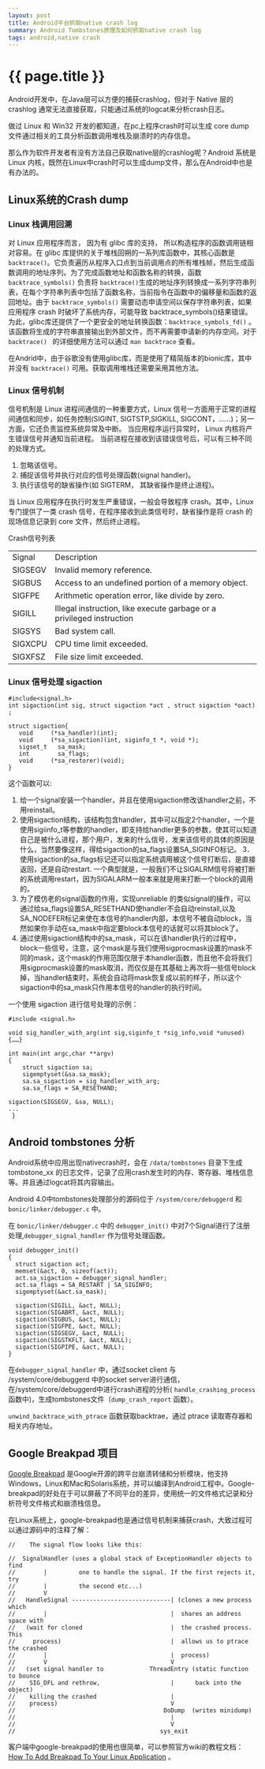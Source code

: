 ```yaml
---
layout: post 
title: Android平台抓取native crash log
summary: Android Tombstones原理及如何抓取native crash log
tags: android,native crash
---
```


{{ page.title }}
================

Android开发中，在Java层可以方便的捕获crashlog，但对于 Native 层的 crashlog 通常无法直接获取，只能通过系统的logcat来分析crash日志。

做过 Linux 和 Win32 开发的都知道，在pc上程序crash时可以生成 core dump 文件通过相关的工具分析函数调用堆栈及崩溃时的内存信息。

那么作为软件开发者有没有方法自己获取native层的crashlog呢？Android 系统是 Linux 内核，既然在Linux中crash时可以生成dump文件，那么在Android中也是有办法的。

## Linux系统的Crash dump ##

### Linux 栈调用回溯 ###

对 Linux 应用程序而言， 因为有 glibc 库的支持， 所以构造程序的函数调用链相对容易。在 glibc 库提供的关于堆栈回朔的一系列库函数中，其核心函数是 ``` backtrace() ```。它负责遍历从程序入口点到当前调用点的所有堆栈帧，然后生成函数调用的地址序列。为了完成函数地址和函数名称的转换，函数 ``` backtrace_symbols() ``` 负责将 ``` backtrace() ```生成的地址序列转换成一系列字符串列表，在每个字符串列表中包括了函数名称，当前指令在函数中的偏移量和函数的返回地址。由于 ``` backtrace_symbols() ``` 需要动态申请空间以保存字符串列表，如果应用程序 crash 时破坏了系统内存，可能导致 backtrace_symbols()结果错误。为此，glibc库还提供了一个更安全的地址转换函数：``` backtrace_symbols_fd() ``` 。该函数将生成的字符串直接输出到外部文件，而不再需要申请新的内存空间。对于 ```backtrace() ``` 的详细使用方法可以通过 ``` man backtrace ``` 查看。

在Andrid中，由于谷歌没有使用glibc库，而是使用了精简版本的bionic库，其中并没有 ``` backtrace() ``` 可用。获取调用堆栈还需要采用其他方法。

### Linux 信号机制 ###

信号机制是 Linux 进程间通信的一种重要方式，Linux 信号一方面用于正常的进程间通信和同步，如任务控制(SIGINT, SIGTSTP,SIGKILL, SIGCONT，……)；另一方面，它还负责监控系统异常及中断。 当应用程序运行异常时， Linux 内核将产生错误信号并通知当前进程。
当前进程在接收到该错误信号后，可以有三种不同的处理方式。 
   1. 忽略该信号。  
   2. 捕捉该信号并执行对应的信号处理函数(signal handler)。  
   3. 执行该信号的缺省操作(如 SIGTERM， 其缺省操作是终止进程)。

当 Linux 应用程序在执行时发生严重错误，一般会导致程序 crash。其中，Linux 专门提供了一类 crash 信号，在程序接收到此类信号时，缺省操作是将 crash 的现场信息记录到 core 文件，然后终止进程。

Crash信号列表

<table class="table table-bordered table-striped table-condensed">
        <tr>
            <td>Signal</td>
            <td>Description</td>
        </tr>
        <tr>
          <td>SIGSEGV</td>
          <td> Invalid memory reference. </td>
        </tr>
        <tr>
          <td>SIGBUS</td>
          <td> Access to an undefined portion of a memory object. </td>
        </tr>
        <tr>
          <td>SIGFPE</td>
            <td>Arithmetic operation error, like divide by zero. </td>
        </tr>
    <tr>
      <td>SIGILL </td>
      <td> Illegal instruction, like execute garbage or a privileged instruction </td>
    </tr>
    <tr>
      <td>SIGSYS</td>
      <td> Bad system call.</td>
    </tr> 
    <tr>
      <td>SIGXCPU </td>
      <td> CPU time limit exceeded. </td>
    </tr> 
    <tr>
      <td>SIGXFSZ</td>
      <td>  File size limit exceeded. </td>
    </tr> 
    </table>

### Linux 信号处理 sigaction ###

    #include<signal.h>  
    int sigaction(int sig, struct sigaction *act , struct sigaction *oact) ;  
    
    struct sigaction{  
       void     (*sa_handler)(int);  
       void     (*sa_sigaction)(int, siginfo_t *, void *);  
       sigset_t   sa_mask;  
       int        sa_flags;  
       void     (*sa_restorer)(void);  
    }

这个函数可以:
   1. 给一个signal安装一个handler，并且在使用sigaction修改该handler之前，不用reinstall。
   2. 使用sigaction结构，该结构包含handler，其中可以指定2个handler，一个是使用sigiinfo_t等参数的handler，即支持给handler更多的参数，使其可以知道自己是被什么进程，那个用户，发来的什么信号，发来该信号的具体的原因是什么，当然要像这样，得给sigaction的sa_flags设置SA_SIGINFO标记。
   3．使用sigaction的sa_flags标记还可以指定系统调用被这个信号打断后，是直接返回，还是自动restart. 一个典型就是，一般我们不让SIGALRM信号将被打断的系统调用restart，因为SIGALARM一般本来就是用来打断一个block的调用的。
   4. 为了模仿老的signal函数的作用，实现unreliable 的类似signal的操作，可以通过给sa_flags设置SA_RESETHAND使handler不会自动reinstall,以及SA_NODEFER标记来使在本信号的handler内部，本信号不被自动block，当然如果你手动在sa_mask中指定要block本信号的话就可以将其block了。
   5. 通过使用sigaction结构中的sa_mask，可以在该handler执行的过程中，block一些信号，注意，这个mask是与我们使用sigprocmask设置的mask不同的mask，这个mask的作用范围仅限于本handler函数，而且他不会将我们用sigprocmask设置的mask取消，而仅仅是在其基础上再次将一些信号block掉，当handler结束时，系统会自动将mask恢复成以前的样子，所以这个sigaction中的sa_mask只作用本信号的handler的执行时间。

一个使用 sigaction 进行信号处理的示例：

    #include <signal.h>
     
    void sig_handler_with_arg(int sig,siginfo_t *sig_info,void *unused){……}
    
    int main(int argc,char **argv)
    {
        struct sigaction sa;  
        sigemptyset(&sa.sa_mask);
        sa.sa_sigaction = sig_handler_with_arg;
        sa.sa_flags = SA_RESETHAND;
  
    sigaction(SIGSEGV, &sa, NULL);
    ...
     }

## Android tombstones 分析 ##

Android系统中应用出现nativecrash时，会在 ``` /data/tombstones ``` 目录下生成 tombstone_xx 的日志文件，记录了应用crash发生时的内存、寄存器、堆栈信息等。并且通过logcat将其内容输出。

Android 4.0中tombstones处理部分的源码位于 ``` /system/core/debuggerd ``` 和 ``` bonic/linker/debugger.c ``` 中。 

在 ``` bonic/linker/debugger.c ``` 中的 ``` debugger_init() ``` 中对7个Signal进行了注册处理,``` debugger_signal_handler ``` 作为信号处理函数。

    void debugger_init()
    {
      struct sigaction act;
      memset(&act, 0, sizeof(act));
      act.sa_sigaction = debugger_signal_handler;
      act.sa_flags = SA_RESTART | SA_SIGINFO;
      sigemptyset(&act.sa_mask);

      sigaction(SIGILL, &act, NULL);
      sigaction(SIGABRT, &act, NULL);
      sigaction(SIGBUS, &act, NULL);
      sigaction(SIGFPE, &act, NULL);
      sigaction(SIGSEGV, &act, NULL);
      sigaction(SIGSTKFLT, &act, NULL);
      sigaction(SIGPIPE, &act, NULL);
    }

在``` debugger_signal_handler ``` 中，通过socket client 与 /system/core/debuggerd 中的socket server进行通信，在/system/core/debuggerd中进行crash进程的分析( ``` handle_crashing_process ``` 函数中)，生成tombstones文件（``` dump_crash_report ``` 函数）。

``` unwind_backtrace_with_ptrace ``` 函数获取backtrae，通过 ptrace 读取寄存器和相关内存地址。

## Google Breakpad 项目 ##

[Google Breakpad][1] 是Google开源的跨平台崩溃转储和分析模块，他支持Windows，Linux和Mac和Solaris系统，并可以编译到Android工程中。Google-breakpad的好处在于可以屏蔽了不同平台的差异，使用统一的文件格式记录和分析符号文件格式和崩溃栈信息。

在Linux系统上，google-breakpad也是通过信号机制来捕获crash，大致过程可以通过源码中的注释了解：

    //    The signal flow looks like this:
    
    //  SignalHandler (uses a global stack of ExceptionHandler objects to find
    //        |         one to handle the signal. If the first rejects it, try
    //        |         the second etc...)
    //        V
    //   HandleSignal ----------------------------| (clones a new process which
    //        |                                   |  shares an address space with
    //   (wait for cloned                         |  the crashed process. This
    //     process)                               |  allows us to ptrace the crashed
    //        |                                   |  process)
    //        V                                   V
    //   (set signal handler to             ThreadEntry (static function to bounce
    //    SIG_DFL and rethrow,                    |      back into the object)
    //    killing the crashed                     |
    //    process)                                V
    //                                          DoDump  (writes minidump)
    //                                            |
    //                                            V
    //                                         sys_exit

客户端中google-breakpad的使用也很简单，可以参照官方wiki的教程文档：[How To Add Breakpad To Your Linux Application][2] 。


 [1]: http://code.google.com/p/google-breakpad
 [2]: http://code.google.com/p/google-breakpad/wiki/LinuxStarterGuide